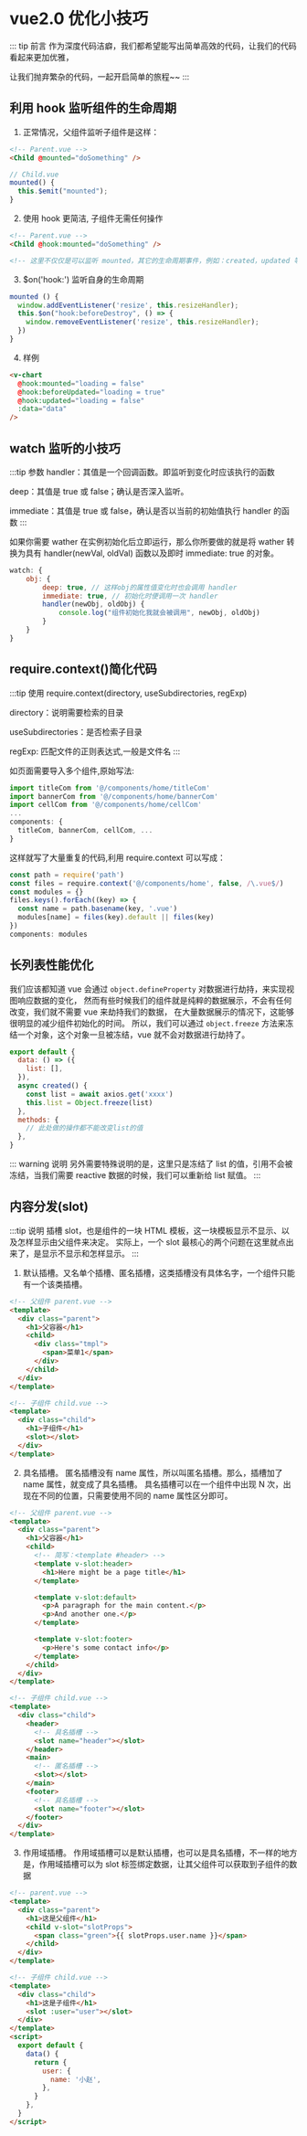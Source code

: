 # vue2.0 优化小技巧

::: tip 前言
作为深度代码洁癖，我们都希望能写出简单高效的代码，让我们的代码看起来更加优雅，

让我们抛弃繁杂的代码，一起开启简单的旅程~~
:::

## 利用 hook 监听组件的生命周期

1. 正常情况，父组件监听子组件是这样：

```html
<!-- Parent.vue -->
<Child @mounted="doSomething" />
```

```js
// Child.vue
mounted() {
  this.$emit("mounted");
}
```

2. 使用 hook 更简洁, 子组件无需任何操作

```html
<!-- Parent.vue -->
<Child @hook:mounted="doSomething" />

<!-- 这里不仅仅是可以监听 mounted，其它的生命周期事件，例如：created，updated 等都可以 -->
```

3. \$on('hook:') 监听自身的生命周期

```js
mounted () {
  window.addEventListener('resize', this.resizeHandler);
  this.$on("hook:beforeDestroy", () => {
    window.removeEventListener('resize', this.resizeHandler);
  })
}
```

4. 样例

```html
<v-chart
  @hook:mounted="loading = false"
  @hook:beforeUpdated="loading = true"
  @hook:updated="loading = false"
  :data="data"
/>
```

## watch 监听的小技巧

:::tip 参数
handler：其值是一个回调函数。即监听到变化时应该执行的函数

deep：其值是 true 或 false；确认是否深入监听。

immediate：其值是 true 或 false，确认是否以当前的初始值执行 handler 的函数
:::

如果你需要 wather 在实例初始化后立即运行，那么你所要做的就是将 wather 转换为具有 handler(newVal, oldVal) 函数以及即时 immediate: true 的对象。

```js
watch: {
	obj: {
		deep: true, // 这样obj的属性值变化时也会调用 handler
		immediate: true, // 初始化时便调用一次 handler
		handler(newObj, oldObj) {
			console.log("组件初始化我就会被调用", newObj, oldObj)
		}
	}
}
```

## require.context()简化代码

:::tip 使用
require.context(directory, useSubdirectories, regExp)

directory：说明需要检索的目录

useSubdirectories：是否检索子目录

regExp: 匹配文件的正则表达式,一般是文件名
:::

如页面需要导入多个组件,原始写法:

```js
import titleCom from '@/components/home/titleCom'
import bannerCom from '@/components/home/bannerCom'
import cellCom from '@/components/home/cellCom'
...
components: {
  titleCom, bannerCom, cellCom, ...
}
```

这样就写了大量重复的代码,利用 require.context 可以写成：

```js
const path = require('path')
const files = require.context('@/components/home', false, /\.vue$/)
const modules = {}
files.keys().forEach((key) => {
  const name = path.basename(key, '.vue')
  modules[name] = files(key).default || files(key)
})
components: modules
```

## 长列表性能优化

我们应该都知道 vue 会通过 `object.defineProperty` 对数据进行劫持，来实现视图响应数据的变化，
然而有些时候我们的组件就是纯粹的数据展示，不会有任何改变，我们就不需要 vue 来劫持我们的数据，
在大量数据展示的情况下，这能够很明显的减少组件初始化的时间。
所以，我们可以通过 `object.freeze` 方法来冻结一个对象，这个对象一旦被冻结，vue 就不会对数据进行劫持了。

```js
export default {
  data: () => ({
    list: [],
  }),
  async created() {
    const list = await axios.get('xxxx')
    this.list = Object.freeze(list)
  },
  methods: {
    // 此处做的操作都不能改变list的值
  },
}
```

::: warning 说明
另外需要特殊说明的是，这里只是冻结了 list 的值，引用不会被冻结，当我们需要 reactive 数据的时候，我们可以重新给 list 赋值。
:::

## 内容分发(slot)

:::tip 说明
插槽 slot，也是组件的一块 HTML 模板，这一块模板显示不显示、以及怎样显示由父组件来决定。
实际上，一个 slot 最核心的两个问题在这里就点出来了，是显示不显示和怎样显示。
:::

1. 默认插槽。又名单个插槽、匿名插槽，这类插槽没有具体名字，一个组件只能有一个该类插槽。

```html
<!-- 父组件 parent.vue -->
<template>
  <div class="parent">
    <h1>父容器</h1>
    <child>
      <div class="tmpl">
        <span>菜单1</span>
      </div>
    </child>
  </div>
</template>

<!-- 子组件 child.vue -->
<template>
  <div class="child">
    <h1>子组件</h1>
    <slot></slot>
  </div>
</template>
```

2. 具名插槽。
   匿名插槽没有 name 属性，所以叫匿名插槽。那么，插槽加了 name 属性，就变成了具名插槽。
   具名插槽可以在一个组件中出现 N 次，出现在不同的位置，只需要使用不同的 name 属性区分即可。

```html
<!-- 父组件 parent.vue -->
<template>
  <div class="parent">
    <h1>父容器</h1>
    <child>
      <!-- 简写：<template #header> -->
      <template v-slot:header>
        <h1>Here might be a page title</h1>
      </template>

      <template v-slot:default>
        <p>A paragraph for the main content.</p>
        <p>And another one.</p>
      </template>

      <template v-slot:footer>
        <p>Here's some contact info</p>
      </template>
    </child>
  </div>
</template>

<!-- 子组件 child.vue -->
<template>
  <div class="child">
    <header>
      <!-- 具名插槽 -->
      <slot name="header"></slot>
    </header>
    <main>
      <!-- 匿名插槽 -->
      <slot></slot>
    </main>
    <footer>
      <!-- 具名插槽 -->
      <slot name="footer"></slot>
    </footer>
  </div>
</template>
```

3. 作用域插槽。
   作用域插槽可以是默认插槽，也可以是具名插槽，不一样的地方是，作用域插槽可以为 slot 标签绑定数据，让其父组件可以获取到子组件的数据

```html
<!-- parent.vue -->
<template>
  <div class="parent">
    <h1>这是父组件</h1>
    <child v-slot="slotProps">
      <span class="green">{{ slotProps.user.name }}</span>
    </child>
  </div>
</template>

<!-- 子组件 child.vue -->
<template>
  <div class="child">
    <h1>这是子组件</h1>
    <slot :user="user"></slot>
  </div>
</template>
<script>
  export default {
    data() {
      return {
        user: {
          name: '小赵',
        },
      }
    },
  }
</script>
```
